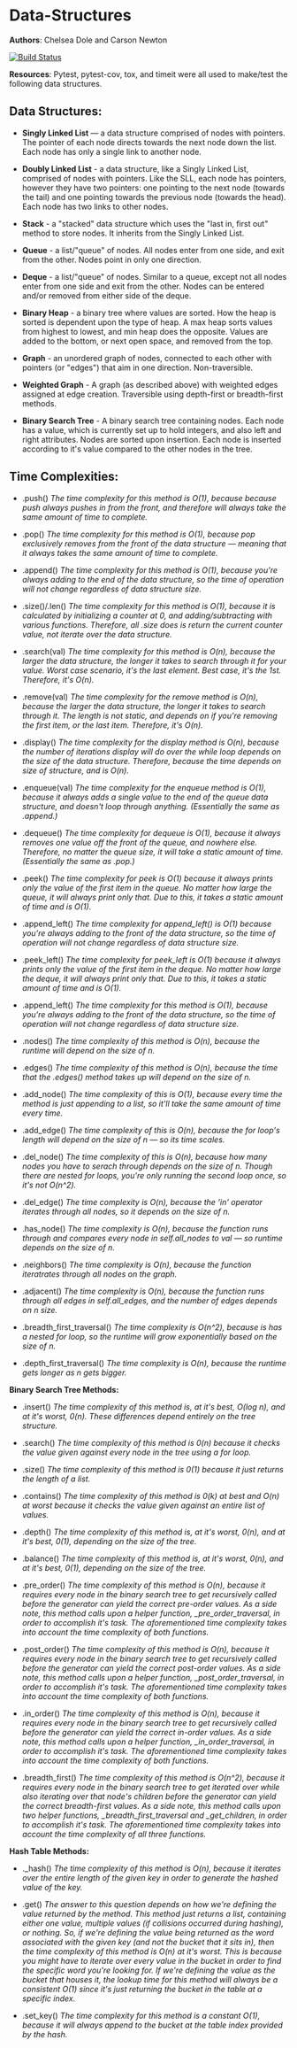 # Data-Structures

**Authors**: Chelsea Dole and Carson Newton

[![Build Status](https://travis-ci.org/nosrac77/data-structures.svg?branch=hash)](https://travis-ci.org/nosrac77/data-structures)


**Resources**: Pytest, pytest-cov, tox, and timeit were all used to make/test the following data structures.

## Data Structures:

* **Singly Linked List** — a data structure comprised of nodes with pointers. The pointer of each node directs towards the next node down the list. Each node has only a single link to another node.

* **Doubly Linked List** - a data structure, like a Singly Linked List, comprised of nodes with pointers. Like the SLL, each node has pointers, however they have two pointers: one pointing to the next node (towards the tail) and one pointing towards the previous node (towards the head). Each node has two links to other nodes.

* **Stack** - a "stacked" data structure which uses the "last in, first out" method to store nodes. It inherits from the Singly Linked List.

* **Queue** - a list/"queue" of nodes. All nodes enter from one side, and exit from the other. Nodes point in only one direction.

* **Deque** - a list/"queue" of nodes. Similar to a queue, except not all nodes enter from one side and exit from the other. Nodes can be entered and/or removed from either side of the deque.

* **Binary Heap** - a binary tree where values are sorted. How the heap is sorted is dependent upon the type of heap. A max heap sorts values from highest to lowest, and min heap does the opposite. Values are added to the bottom, or next open space, and removed from the top.

* **Graph** - an unordered graph of nodes, connected to each other with pointers (or "edges") that aim in one direction. Non-traversible.

* **Weighted Graph** - A graph (as described above) with weighted edges assigned at edge creation. Traversible using depth-first or breadth-first methods.

* **Binary Search Tree** - A binary search tree containing nodes. Each node has a value, which is currently set up to hold integers, and also left and right attributes. Nodes are sorted upon insertion. Each node is inserted according to it's value compared to the other nodes in the tree.

## Time Complexities:


* .push() *The time complexity for this method is O(1), because because push always pushes in from the front, and therefore will always take the same amount of time to complete.*

* .pop() *The time complexity for this method is O(1), because pop exclusively removes from the front of the data structure — meaning that it always takes the same amount of time to complete.*

* .append() *The time complexity for this method is O(1), because you're always adding to the end of the data structure, so the time of operation will not change regardless of data structure size.*

* .size()/.len() *The time complexity for this method is O(1), because it is calculated by initializing a counter at 0, and adding/subtracting with various functions. Therefore, all .size does is return the current counter value, not iterate over the data structure.*

* .search(val) *The time complexity for this method is O(n), because the larger the data structure, the longer it takes to search through it for your value. Worst case scenario, it's the last element. Best case, it's the 1st. Therefore, it's O(n).*

* .remove(val) *The time complexity for the remove method is O(n), because the larger the data structure, the longer it takes to search through it. The length is not static, and depends on if you're removing the first item, or the last item. Therefore, it's O(n).*

* .display() *The time complexity for the display method is O(n), because the number of iterations display will do over the while loop depends on the size of the data structure. Therefore, because the time depends on size of structure, and is O(n).*

* .enqueue(val) *The time complexity for the enqueue method is O(1), because it always adds a single value to the end of the queue data structure, and doesn't loop through anything. (Essentially the same as .append.)*

* .dequeue() *The time complexity for dequeue is O(1), because it always removes one value off the front of the queue, and nowhere else. Therefore, no matter the queue size, it will take a static amount of time. (Essentially the same as .pop.)*

* .peek() *The time complexity for peek is O(1) because it always prints only the value of the first item in the queue. No matter how large the queue, it will always print only that. Due to this, it takes a static amount of time and is O(1).*

* .append_left() *The time complexity for append_left() is O(1) because you're always adding to the front of the data structure, so the time of operation will not change regardless of data structure size.*

* .peek_left() *The time complexity for peek_left is O(1) because it always prints only the value of the first item in the deque. No matter how large the deque, it will always print only that. Due to this, it takes a static amount of time and is O(1).*

* .append_left() *The time complexity for this method is O(1), because you're always adding to the front of the data structure, so the time of operation will not change regardless of data structure size.*

* .nodes() *The time complexity of this method is O(n), because the runtime will depend on the size of n.*

* .edges() *The time complexity of this method is O(n), because the time that the .edges() method takes up will depend on the size of n.*

* .add_node() *The time complexity of this is O(1), because every time the method is just appending to a list, so it'll take the same amount of time every time.*

* .add_edge() *The time complexity of this is O(n), because the for loop's length will depend on the size of n — so its time scales.*

* .del_node() *The time complexity of this is O(n), because how many nodes you have to serach through depends on the size of n. Though there are nested for loops, you're only running the second loop once, so it's not O(n^2).*

* .del_edge() *The time complexity is O(n), because the 'in' operator iterates through all nodes, so it depends on the size of n.*

* .has_node() *The time complexity is O(n), because the function runs through and compares every node in self.all_nodes to val — so runtime depends on the size of n.*

* .neighbors() *The time complexity is O(n), because the function iteratrates through all nodes on the graph.*

* .adjacent() *The time complexity is O(n), because the function runs through all edges in self.all_edges, and the number of edges depends on n size.*

* .breadth_first_traversal() *The time complexity is O(n^2), because is has a nested for loop, so the runtime will grow exponentially based on the size of n.*

* .depth_first_traversal() *The time complexity is O(n), because the runtime gets longer as n gets bigger.*

**Binary Search Tree Methods:**

* .insert() *The time complexity of this method is, at it's best, O(log n), and at it's worst, 0(n). These differences depend entirely on the tree structure.*

* .search() *The time complexity of this method is 0(n) because it checks the value given against every node in the tree using a for loop.*

* .size() *The time complexity of this method is 0(1) because it just returns the length of a list.*

* .contains() *The time complexity of this method is 0(k) at best and O(n) at worst because it checks the value given against an entire list of values.*

* .depth() *The time complexity of this method is, at it's worst, 0(n), and at it's best, 0(1), depending on the size of the tree.*

* .balance() *The time complexity of this method is, at it's worst, 0(n), and at it's best, 0(1), depending on the size of the tree.*

* .pre_order() *The time complexity of this method is O(n), because it requires every node in the binary search tree to get recursively called before the generator can yield the correct pre-order values. As a side note, this method calls upon a helper function, _pre_order_traversal, in order to accomplish it's task. The aforementioned time complexity takes into account the time complexity of both functions.*

* .post_order() *The time complexity of this method is O(n), because it requires every node in the binary search tree to get recursively called before the generator can yield the correct post-order values. As a side note, this method calls upon a helper function, _post_order_traversal, in order to accomplish it's task. The aforementioned time complexity takes into account the time complexity of both functions.*

* .in_order() *The time complexity of this method is O(n), because it requires every node in the binary search tree to get recursively called before the generator can yield the correct in-order values. As a side note, this method calls upon a helper function, _in_order_traversal, in order to accomplish it's task. The aforementioned time complexity takes into account the time complexity of both functions.*

* .breadth_first() *The time complexity of this method is O(n^2), because it requires every node in the binary search tree to get iterated over while also iterating over that node's children before the generator can yield the correct breadth-first values. As a side note, this method calls upon two helper functions, _breadth_first_traversal and _get_children, in order to accomplish it's task. The aforementioned time complexity takes into account the time complexity of all three functions.*

**Hash Table Methods:**

* ._hash() *The time complexity of this method is O(n), because it iterates over the entire length of the given key in order to generate the hashed value of the key.*

* .get() *The answer to this question depends on how we're defining the value returned by the method. This method just returns a list, containing either one value, multiple values (if collisions occurred during hashing), or nothing. So, if we're defining the value being returned as the word associated with the given key (and not the bucket that it sits in), then the time complexity of this method is O(n) at it's worst. This is because you might have to iterate over every value in the bucket in order to find the specific word you're looking for. If we're defining the value as the bucket that houses it, the lookup time for this method will always be a consistent O(1) since it's just returning the bucket in the table at a specific index.*

* .set_key() *The time complexity for this method is a constant O(1), because it will always append to the bucket at the table index provided by the hash.*
